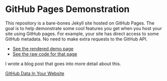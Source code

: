 GitHub Pages Demonstration
=============

This repository is a bare-bones Jekyll site hosted on GitHub Pages. The goal is to help demonstrate some cool features you get when you host your site using GitHub pages. For example, your site has direct access to some GitHub metadata. No need to make extra requests to the GitHub API.

* [See the rendered demo page](http://haacked.github.io/gh-pages-demo/)
* [See the raw code for that page](https://raw.githubusercontent.com/Haacked/gh-pages-demo/gh-pages/index.markdown)

I wrote a blog post that goes into more detail about this.

[GitHub Data In Your Website](http://haacked.com/archive/2014/05/10/github-pages-tricks/)
